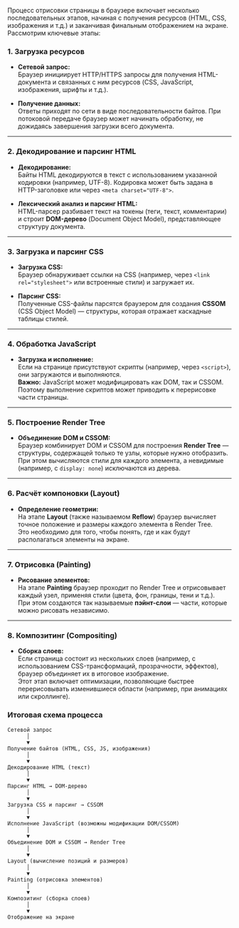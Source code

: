 Процесс отрисовки страницы в браузере включает несколько последовательных этапов, начиная с получения ресурсов (HTML, CSS, изображения и т.д.) и заканчивая финальным отображением на экране. Рассмотрим ключевые этапы:

### 1. Загрузка ресурсов

- **Сетевой запрос:**  
    Браузер инициирует HTTP/HTTPS запросы для получения HTML-документа и связанных с ним ресурсов (CSS, JavaScript, изображения, шрифты и т.д.).
    
- **Получение данных:**  
    Ответы приходят по сети в виде последовательности байтов. При потоковой передаче браузер может начинать обработку, не дожидаясь завершения загрузки всего документа.
    
---
### 2. Декодирование и парсинг HTML

- **Декодирование:**  
    Байты HTML декодируются в текст с использованием указанной кодировки (например, UTF-8). Кодировка может быть задана в HTTP-заголовке или через `<meta charset="UTF-8">`.
    
- **Лексический анализ и парсинг HTML:**  
    HTML-парсер разбивает текст на токены (теги, текст, комментарии) и строит **DOM-дерево** (Document Object Model), представляющее структуру документа.
    
---
### 3. Загрузка и парсинг CSS

- **Загрузка CSS:**  
    Браузер обнаруживает ссылки на CSS (например, через `<link rel="stylesheet">` или встроенные стили) и загружает их.
    
- **Парсинг CSS:**  
    Полученные CSS-файлы парсятся браузером для создания **CSSOM** (CSS Object Model) — структуры, которая отражает каскадные таблицы стилей.
    
---
### 4. Обработка JavaScript

- **Загрузка и исполнение:**  
    Если на странице присутствуют скрипты (например, через `<script>`), они загружаются и выполняются.  
    **Важно:** JavaScript может модифицировать как DOM, так и CSSOM. Поэтому выполнение скриптов может приводить к перерисовке части страницы.
---
### 5. Построение Render Tree

- **Объединение DOM и CSSOM:**  
    Браузер комбинирует DOM и CSSOM для построения **Render Tree** — структуры, содержащей только те узлы, которые нужно отобразить.  
    При этом вычисляются стили для каждого элемента, а невидимые (например, с `display: none`) исключаются из дерева.
---
### 6. Расчёт компоновки (Layout)

- **Определение геометрии:**  
    На этапе **Layout** (также называемом **Reflow**) браузер вычисляет точное положение и размеры каждого элемента в Render Tree.  
    Это необходимо для того, чтобы понять, где и как будут располагаться элементы на экране.
---
### 7. Отрисовка (Painting)

- **Рисование элементов:**  
    На этапе **Painting** браузер проходит по Render Tree и отрисовывает каждый узел, применяя стили (цвета, фон, границы, тени и т.д.).  
    При этом создаются так называемые **пэйнт-слои** — части, которые можно рисовать независимо.
---
### 8. Композитинг (Compositing)
- **Сборка слоев:**  
    Если страница состоит из нескольких слоев (например, с использованием CSS-трансформаций, прозрачности, эффектов), браузер объединяет их в итоговое изображение.  
    Этот этап включает оптимизации, позволяющие быстрее перерисовывать изменившиеся области (например, при анимациях или скроллинге).

### Итоговая схема процесса
```plaintxt
Сетевой запрос
      │
      ▼
Получение байтов (HTML, CSS, JS, изображения)
      │
      ▼
Декодирование HTML (текст)
      │
      ▼
Парсинг HTML → DOM-дерево
      │
      ▼
Загрузка CSS и парсинг → CSSOM
      │
      ▼
Исполнение JavaScript (возможны модификации DOM/CSSOM)
      │
      ▼
Объединение DOM и CSSOM → Render Tree
      │
      ▼
Layout (вычисление позиций и размеров)
      │
      ▼
Painting (отрисовка элементов)
      │
      ▼
Композитинг (сборка слоев)
      │
      ▼
Отображение на экране
```


